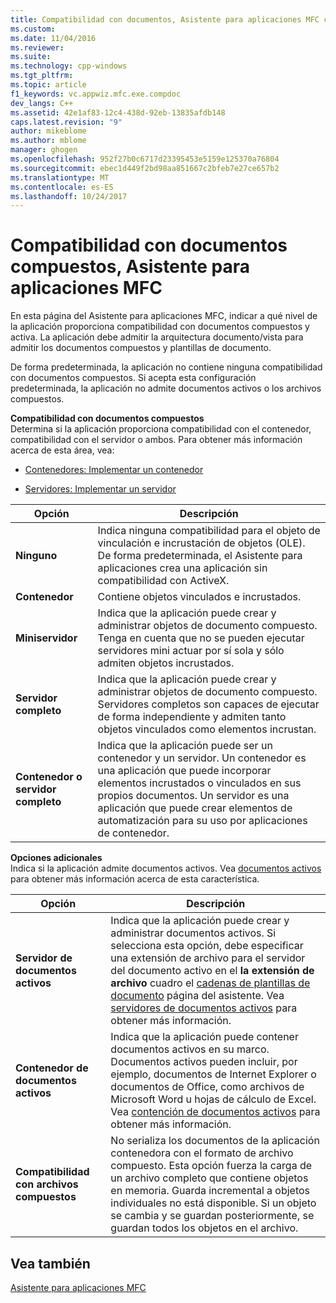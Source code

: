 ```yaml
---
title: Compatibilidad con documentos, Asistente para aplicaciones MFC compuestos | Documentos de Microsoft
ms.custom: 
ms.date: 11/04/2016
ms.reviewer: 
ms.suite: 
ms.technology: cpp-windows
ms.tgt_pltfrm: 
ms.topic: article
f1_keywords: vc.appwiz.mfc.exe.compdoc
dev_langs: C++
ms.assetid: 42e1af83-12c4-438d-92eb-13835afdb148
caps.latest.revision: "9"
author: mikeblome
ms.author: mblome
manager: ghogen
ms.openlocfilehash: 952f27b0c6717d23395453e5159e125370a76804
ms.sourcegitcommit: ebec1d449f2bd98aa851667c2bfeb7e27ce657b2
ms.translationtype: MT
ms.contentlocale: es-ES
ms.lasthandoff: 10/24/2017
---
```

# <a name="compound-document-support-mfc-application-wizard"></a>Compatibilidad con documentos compuestos, Asistente para aplicaciones MFC
En esta página del Asistente para aplicaciones MFC, indicar a qué nivel de la aplicación proporciona compatibilidad con documentos compuestos y activa. La aplicación debe admitir la arquitectura documento/vista para admitir los documentos compuestos y plantillas de documento.  
  
 De forma predeterminada, la aplicación no contiene ninguna compatibilidad con documentos compuestos. Si acepta esta configuración predeterminada, la aplicación no admite documentos activos o los archivos compuestos.  
  
 **Compatibilidad con documentos compuestos**  
 Determina si la aplicación proporciona compatibilidad con el contenedor, compatibilidad con el servidor o ambos. Para obtener más información acerca de esta área, vea:  
  
-   [Contenedores: Implementar un contenedor](../../mfc/containers-implementing-a-container.md)  
  
-   [Servidores: Implementar un servidor](../../mfc/servers-implementing-a-server.md)  
  
|Opción|Descripción|  
|------------|-----------------|  
|**Ninguno**|Indica ninguna compatibilidad para el objeto de vinculación e incrustación de objetos (OLE). De forma predeterminada, el Asistente para aplicaciones crea una aplicación sin compatibilidad con ActiveX.|  
|**Contenedor**|Contiene objetos vinculados e incrustados.|  
|**Miniservidor**|Indica que la aplicación puede crear y administrar objetos de documento compuesto. Tenga en cuenta que no se pueden ejecutar servidores mini actuar por sí sola y sólo admiten objetos incrustados.|  
|**Servidor completo**|Indica que la aplicación puede crear y administrar objetos de documento compuesto. Servidores completos son capaces de ejecutar de forma independiente y admiten tanto objetos vinculados como elementos incrustan.|  
|**Contenedor o servidor completo**|Indica que la aplicación puede ser un contenedor y un servidor. Un contenedor es una aplicación que puede incorporar elementos incrustados o vinculados en sus propios documentos. Un servidor es una aplicación que puede crear elementos de automatización para su uso por aplicaciones de contenedor.|  
  
 **Opciones adicionales**  
 Indica si la aplicación admite documentos activos. Vea [documentos activos](../../mfc/active-documents.md) para obtener más información acerca de esta característica.  
  
|Opción|Descripción|  
|------------|-----------------|  
|**Servidor de documentos activos**|Indica que la aplicación puede crear y administrar documentos activos. Si selecciona esta opción, debe especificar una extensión de archivo para el servidor del documento activo en el **la extensión de archivo** cuadro el [cadenas de plantillas de documento](../../mfc/reference/document-template-strings-mfc-application-wizard.md) página del asistente. Vea [servidores de documentos activos](../../mfc/active-document-servers.md) para obtener más información.|  
|**Contenedor de documentos activos**|Indica que la aplicación puede contener documentos activos en su marco. Documentos activos pueden incluir, por ejemplo, documentos de Internet Explorer o documentos de Office, como archivos de Microsoft Word u hojas de cálculo de Excel. Vea [contención de documentos activos](../../mfc/active-document-containment.md) para obtener más información.|  
|**Compatibilidad con archivos compuestos**|No serializa los documentos de la aplicación contenedora con el formato de archivo compuesto. Esta opción fuerza la carga de un archivo completo que contiene objetos en memoria. Guarda incremental a objetos individuales no está disponible. Si un objeto se cambia y se guardan posteriormente, se guardan todos los objetos en el archivo.|  
  
## <a name="see-also"></a>Vea también  
 [Asistente para aplicaciones MFC](../../mfc/reference/mfc-application-wizard.md)

